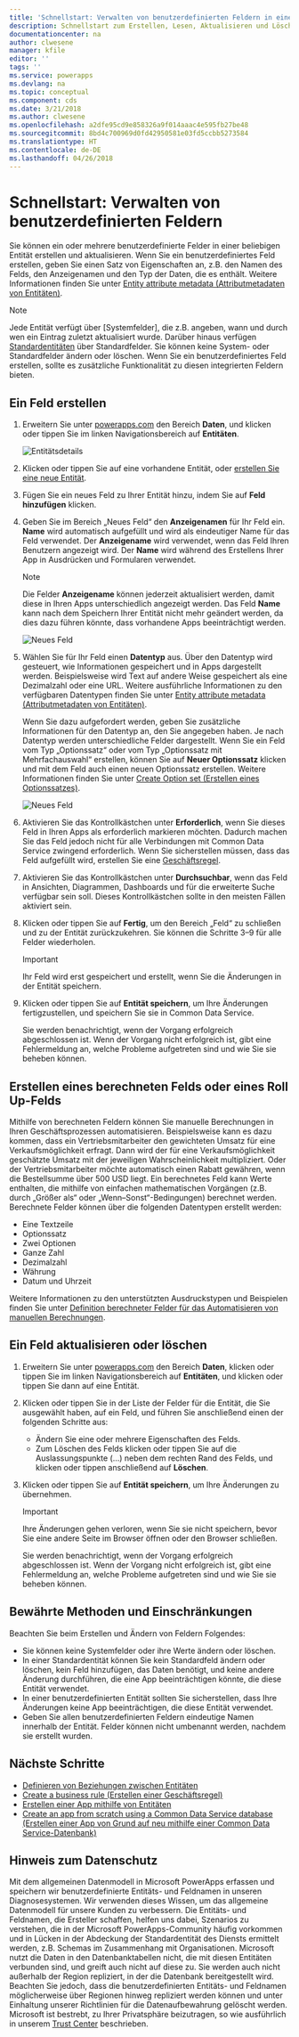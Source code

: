 ```yaml
---
title: 'Schnellstart: Verwalten von benutzerdefinierten Feldern in einer Entität | Microsoft-Dokumentation'
description: Schnellstart zum Erstellen, Lesen, Aktualisieren und Löschen von benutzerdefinierten Feldern in einer Entität.
documentationcenter: na
author: clwesene
manager: kfile
editor: ''
tags: ''
ms.service: powerapps
ms.devlang: na
ms.topic: conceptual
ms.component: cds
ms.date: 3/21/2018
ms.author: clwesene
ms.openlocfilehash: a2dfe95cd9e858326a9f014aaac4e595fb27be48
ms.sourcegitcommit: 8bd4c700969d0fd42950581e03fd5ccbb5273584
ms.translationtype: HT
ms.contentlocale: de-DE
ms.lasthandoff: 04/26/2018
---
```

# <a name="quickstart-manage-custom-fields"></a>Schnellstart: Verwalten von benutzerdefinierten Feldern
Sie können ein oder mehrere benutzerdefinierte Felder in einer beliebigen Entität erstellen und aktualisieren. Wenn Sie ein benutzerdefiniertes Feld erstellen, geben Sie einen Satz von Eigenschaften an, z.B. den Namen des Felds, den Anzeigenamen und den Typ der Daten, die es enthält. Weitere Informationen finden Sie unter [Entity attribute metadata (Attributmetadaten von Entitäten)](../../developer/common-data-service/entity-attribute-metadata.md).

> [!NOTE]
> Jede Entität verfügt über [Systemfelder], die z.B. angeben, wann und durch wen ein Eintrag zuletzt aktualisiert wurde. Darüber hinaus verfügen [Standardentitäten](data-platform-intro.md#system-fields) über Standardfelder. Sie können keine System- oder Standardfelder ändern oder löschen. Wenn Sie ein benutzerdefiniertes Feld erstellen, sollte es zusätzliche Funktionalität zu diesen integrierten Feldern bieten.

## <a name="create-a-field"></a>Ein Feld erstellen

1. Erweitern Sie unter [powerapps.com](https://web.powerapps.com) den Bereich **Daten**, und klicken oder tippen Sie im linken Navigationsbereich auf **Entitäten**.

    ![Entitätsdetails](./media/data-platform-cds-create-entity/entitylist.png "Entitätsliste")

2. Klicken oder tippen Sie auf eine vorhandene Entität, oder [erstellen Sie eine neue Entität](data-platform-create-entity.md).

3. Fügen Sie ein neues Feld zu Ihrer Entität hinzu, indem Sie auf **Feld hinzufügen** klicken.

4. Geben Sie im Bereich „Neues Feld“ den **Anzeigenamen** für Ihr Feld ein. **Name** wird automatisch aufgefüllt und wird als eindeutiger Name für das Feld verwendet. Der **Anzeigename** wird verwendet, wenn das Feld Ihren Benutzern angezeigt wird. Der **Name** wird während des Erstellens Ihrer App in Ausdrücken und Formularen verwendet.

    > [!NOTE]
    > Die Felder **Anzeigename** können jederzeit aktualisiert werden, damit diese in Ihren Apps unterschiedlich angezeigt werden. Das Feld **Name** kann nach dem Speichern Ihrer Entität nicht mehr geändert werden, da dies dazu führen könnte, dass vorhandene Apps beeinträchtigt werden.

    ![Neues Feld](./media/data-platform-cds-create-entity/newfieldpanel.png "Bereich „Neues Feld“")

5. Wählen Sie für Ihr Feld einen **Datentyp** aus. Über den Datentyp wird gesteuert, wie Informationen gespeichert und in Apps dargestellt werden. Beispielsweise wird Text auf andere Weise gespeichert als eine Dezimalzahl oder eine URL. Weitere ausführliche Informationen zu den verfügbaren Datentypen finden Sie unter [Entity attribute metadata (Attributmetadaten von Entitäten)](../../developer/common-data-service/entity-attribute-metadata.md).

    Wenn Sie dazu aufgefordert werden, geben Sie zusätzliche Informationen für den Datentyp an, den Sie angegeben haben. Je nach Datentyp werden unterschiedliche Felder dargestellt. Wenn Sie ein Feld vom Typ „Optionssatz“ oder vom Typ „Optionssatz mit Mehrfachauswahl“ erstellen, können Sie auf **Neuer Optionssatz** klicken und mit dem Feld auch einen neuen Optionssatz erstellen. Weitere Informationen finden Sie unter [Create Option set (Erstellen eines Optionssatzes)](custom-picklists.md).

    ![Neues Feld](./media/data-platform-cds-create-entity/newfieldpanel-2.png "Bereich „Neues Feld“")


7. Aktivieren Sie das Kontrollkästchen unter **Erforderlich**, wenn Sie dieses Feld in Ihren Apps als erforderlich markieren möchten. Dadurch machen Sie das Feld jedoch nicht für alle Verbindungen mit Common Data Service zwingend erforderlich. Wenn Sie sicherstellen müssen, dass das Feld aufgefüllt wird, erstellen Sie eine [Geschäftsregel](data-platform-create-business-rule.md).

8. Aktivieren Sie das Kontrollkästchen unter **Durchsuchbar**, wenn das Feld in Ansichten, Diagrammen, Dashboards und für die erweiterte Suche verfügbar sein soll. Dieses Kontrollkästchen sollte in den meisten Fällen aktiviert sein.

9. Klicken oder tippen Sie auf **Fertig**, um den Bereich „Feld“ zu schließen und zu der Entität zurückzukehren. Sie können die Schritte 3–9 für alle Felder wiederholen.
   
    > [!IMPORTANT]
    > Ihr Feld wird erst gespeichert und erstellt, wenn Sie die Änderungen in der Entität speichern.

10. Klicken oder tippen Sie auf **Entität speichern**, um Ihre Änderungen fertigzustellen, und speichern Sie sie in Common Data Service.

    Sie werden benachrichtigt, wenn der Vorgang erfolgreich abgeschlossen ist. Wenn der Vorgang nicht erfolgreich ist, gibt eine Fehlermeldung an, welche Probleme aufgetreten sind und wie Sie sie beheben können.

## <a name="create-a-calculated-or-roll-up-field"></a>Erstellen eines berechneten Felds oder eines Roll Up-Felds

Mithilfe von berechneten Feldern können Sie manuelle Berechnungen in Ihren Geschäftsprozessen automatisieren. Beispielsweise kann es dazu kommen, dass ein Vertriebsmitarbeiter den gewichteten Umsatz für eine Verkaufsmöglichkeit erfragt. Dann wird der für eine Verkaufsmöglichkeit geschätzte Umsatz mit der jeweiligen Wahrscheinlichkeit multipliziert. Oder der Vertriebsmitarbeiter möchte automatisch einen Rabatt gewähren, wenn die Bestellsumme über 500 USD liegt. Ein berechnetes Feld kann Werte enthalten, die mithilfe von einfachen mathematischen Vorgängen (z.B. durch „Größer als“ oder „Wenn–Sonst“-Bedingungen) berechnet werden. Berechnete Felder können über die folgenden Datentypen erstellt werden:

* Eine Textzeile
* Optionssatz
* Zwei Optionen
* Ganze Zahl
* Dezimalzahl
* Währung
* Datum und Uhrzeit

Weitere Informationen zu den unterstützten Ausdruckstypen und Beispielen finden Sie unter [Definition berechneter Felder für das Automatisieren von manuellen Berechnungen](/dynamics365/customer-engagement/customize/define-calculated-fields).


## <a name="update-or-delete-a-field"></a>Ein Feld aktualisieren oder löschen
1. Erweitern Sie unter [powerapps.com](https://web.powerapps.com) den Bereich **Daten**, klicken oder tippen Sie im linken Navigationsbereich auf **Entitäten**, und klicken oder tippen Sie dann auf eine Entität.
2. Klicken oder tippen Sie in der Liste der Felder für die Entität, die Sie ausgewählt haben, auf ein Feld, und führen Sie anschließend einen der folgenden Schritte aus:
   
   * Ändern Sie eine oder mehrere Eigenschaften des Felds.
   * Zum Löschen des Felds klicken oder tippen Sie auf die Auslassungspunkte (...) neben dem rechten Rand des Felds, und klicken oder tippen anschließend auf **Löschen**.

3. Klicken oder tippen Sie auf **Entität speichern**, um Ihre Änderungen zu übernehmen.
   
    > [!IMPORTANT]
    > Ihre Änderungen gehen verloren, wenn Sie sie nicht speichern, bevor Sie eine andere Seite im Browser öffnen oder den Browser schließen.

    Sie werden benachrichtigt, wenn der Vorgang erfolgreich abgeschlossen ist. Wenn der Vorgang nicht erfolgreich ist, gibt eine Fehlermeldung an, welche Probleme aufgetreten sind und wie Sie sie beheben können.

## <a name="best-practices-and-restrictions"></a>Bewährte Methoden und Einschränkungen
Beachten Sie beim Erstellen und Ändern von Feldern Folgendes:

* Sie können keine Systemfelder oder ihre Werte ändern oder löschen.
* In einer Standardentität können Sie kein Standardfeld ändern oder löschen, kein Feld hinzufügen, das Daten benötigt, und keine andere Änderung durchführen, die eine App beeinträchtigen könnte, die diese Entität verwendet.
* In einer benutzerdefinierten Entität sollten Sie sicherstellen, dass Ihre Änderungen keine App beeinträchtigen, die diese Entität verwendet.
* Geben Sie allen benutzerdefinierten Feldern eindeutige Namen innerhalb der Entität. Felder können nicht umbenannt werden, nachdem sie erstellt wurden.

## <a name="next-steps"></a>Nächste Schritte
* [Definieren von Beziehungen zwischen Entitäten](data-platform-entity-lookup.md)
* [Create a business rule (Erstellen einer Geschäftsregel)](data-platform-create-business-rule.md)
* [Erstellen einer App mithilfe von Entitäten](../canvas-apps/data-platform-create-app.md)
* [Create an app from scratch using a Common Data Service database (Erstellen einer App von Grund auf neu mithilfe einer Common Data Service-Datenbank)](../canvas-apps/data-platform-create-app-scratch.md)

## <a name="privacy-notice"></a>Hinweis zum Datenschutz
Mit dem allgemeinen Datenmodell in Microsoft PowerApps erfassen und speichern wir benutzerdefinierte Entitäts- und Feldnamen in unseren Diagnosesystemen.  Wir verwenden dieses Wissen, um das allgemeine Datenmodell für unsere Kunden zu verbessern. Die Entitäts- und Feldnamen, die Ersteller schaffen, helfen uns dabei, Szenarios zu verstehen, die in der Microsoft PowerApps-Community häufig vorkommen und in Lücken in der Abdeckung der Standardentität des Diensts ermittelt werden, z.B. Schemas im Zusammenhang mit Organisationen. Microsoft nutzt die Daten in den Datenbanktabellen nicht, die mit diesen Entitäten verbunden sind, und greift auch nicht auf diese zu. Sie werden auch nicht außerhalb der Region repliziert, in der die Datenbank bereitgestellt wird. Beachten Sie jedoch, dass die benutzerdefinierten Entitäts- und Feldnamen möglicherweise über Regionen hinweg repliziert werden können und unter Einhaltung unserer Richtlinien für die Datenaufbewahrung gelöscht werden. Microsoft ist bestrebt, zu Ihrer Privatsphäre beizutragen, so wie ausführlich in unserem [Trust Center](https://www.microsoft.com/trustcenter/Privacy/default.aspx) beschrieben.

